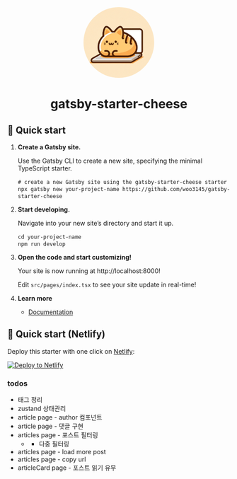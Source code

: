 <p align="center">
  <a href="https://www.gatsbyjs.com/?utm_source=starter&utm_medium=readme&utm_campaign=minimal-starter-ts">
    <img alt="Gatsby" src="./_github/icon.png" width="160" style="border-radius: 50%; " />
  </a>
</p>
<h1 align="center">
  gatsby-starter-cheese
</h1>

## 🚀 Quick start

1.  **Create a Gatsby site.**

    Use the Gatsby CLI to create a new site, specifying the minimal TypeScript starter.

    ```shell
    # create a new Gatsby site using the gatsby-starter-cheese starter
    npx gatsby new your-project-name https://github.com/woo3145/gatsby-starter-cheese
    ```

2.  **Start developing.**

    Navigate into your new site’s directory and start it up.

    ```shell
    cd your-project-name
    npm run develop
    ```

3.  **Open the code and start customizing!**

    Your site is now running at http://localhost:8000!

    Edit `src/pages/index.tsx` to see your site update in real-time!

4.  **Learn more**

    - [Documentation](https://github.com/woo3145/gatsby-starter-cheese)

## 🚀 Quick start (Netlify)

Deploy this starter with one click on [Netlify](https://app.netlify.com/signup):

[<img src="https://www.netlify.com/img/deploy/button.svg" alt="Deploy to Netlify" />](https://app.netlify.com/start/deploy?repository=https://github.com/woo3145/gatsby-starter-cheese)

### todos

- 태그 정리
- zustand 상태관리
- article page - author 컴포넌트
- article page - 댓글 구현
- articles page - 포스트 필터링
  - - 다중 필터링
- articles page - load more post
- articles page - copy url
- articleCard page - 포스트 읽기 유무
